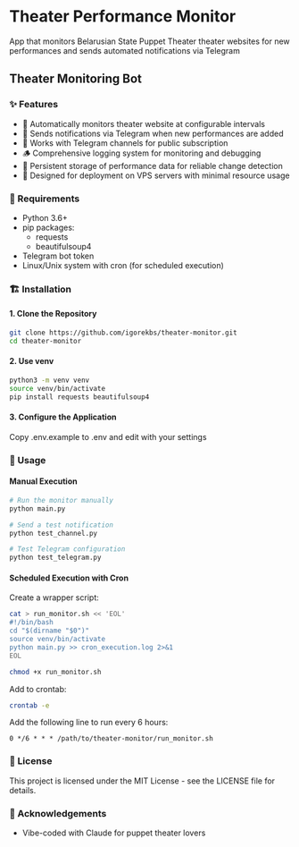 # Theater Performance Monitor

App that monitors Belarusian State Puppet Theater theater websites for new performances and sends automated notifications via Telegram

## Theater Monitoring Bot

### ✨ Features
- 🔄 Automatically monitors theater website at configurable intervals
- 🔔 Sends notifications via Telegram when new performances are added
- 📱 Works with Telegram channels for public subscription
- 🪵 Comprehensive logging system for monitoring and debugging
- 💾 Persistent storage of performance data for reliable change detection
- 🚀 Designed for deployment on VPS servers with minimal resource usage

### 🔧 Requirements
- Python 3.6+
- pip packages:
  - requests
  - beautifulsoup4 
- Telegram bot token
- Linux/Unix system with cron (for scheduled execution)

### 🏗️ Installation

#### 1. Clone the Repository
```bash
git clone https://github.com/igorekbs/theater-monitor.git
cd theater-monitor
```

#### 2. Use venv
```bash
python3 -m venv venv
source venv/bin/activate
pip install requests beautifulsoup4
```

#### 3. Configure the Application
Copy .env.example to .env and edit with your settings


### 🚀 Usage

#### Manual Execution
```bash
# Run the monitor manually
python main.py

# Send a test notification
python test_channel.py

# Test Telegram configuration
python test_telegram.py
```

#### Scheduled Execution with Cron
Create a wrapper script:
```bash
cat > run_monitor.sh << 'EOL'
#!/bin/bash
cd "$(dirname "$0")"
source venv/bin/activate
python main.py >> cron_execution.log 2>&1
EOL

chmod +x run_monitor.sh
```

Add to crontab:
```bash
crontab -e
```

Add the following line to run every 6 hours:

```
0 */6 * * * /path/to/theater-monitor/run_monitor.sh
```

### 📄 License
This project is licensed under the MIT License - see the LICENSE file for details.

### 🙏 Acknowledgements
- Vibe-coded with Claude for puppet theater lovers
